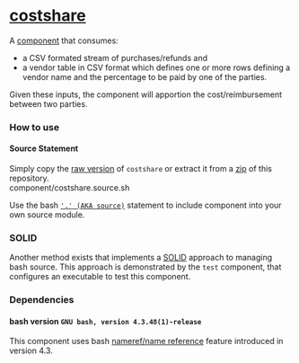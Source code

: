 # [costshare](./component/costshare.source.sh)
A [component](https://github.com/WhisperingChaos/SOLID_Bash#component-composition) that consumes: 
- a CSV formated stream of purchases/refunds and
- a vendor table in CSV format which defines one or more rows defining a vendor name and the percentage to be paid by one of the parties.

Given these inputs, the component will apportion the cost/reimbursement between two parties.

### How to use
#### Source Statement
Simply copy the [raw version](./component/costshare.source.sh?raw=1) of ```costshare``` or extract it from a [zip](https://github.com/whisperingchaos/costshare/zipball/master) of this repository.  
component/costshare.source.sh

Use the bash [```'.' (AKA source)```](https://www.gnu.org/software/bash/manual/html_node/Bourne-Shell-Builtins.html) statement to include component into your own source module.
### SOLID
Another method exists that implements a [SOLID](https://github.com/WhisperingChaos/SOLID_Bash) approach to managing bash source.  This approach is demonstrated by the ```test``` component, that configures an executable to test this component.


### Dependencies
#### bash version ```GNU bash, version 4.3.48(1)-release```
This component uses bash [nameref/name reference](https://www.gnu.org/software/bash/manual/html_node/Shell-Parameters.html) feature introduced in version 4.3.
